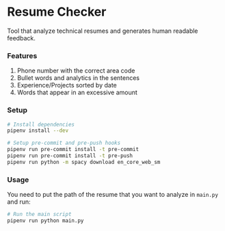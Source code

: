 # Resume Checker

Tool that analyze technical resumes and generates human readable feedback.

### Features

1. Phone number with the correct area code
1. Bullet words and analytics in the sentences
1. Experience/Projects sorted by date
1. Words that appear in an excessive amount

### Setup

```sh
# Install dependencies
pipenv install --dev

# Setup pre-commit and pre-push hooks
pipenv run pre-commit install -t pre-commit
pipenv run pre-commit install -t pre-push
pipenv run python -m spacy download en_core_web_sm

```

### Usage

You need to put the path of the resume that you want to analyze in `main.py` and run:

```sh
# Run the main script
pipenv run python main.py
```
